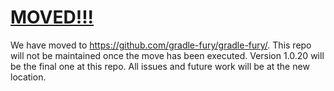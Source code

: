 # [MOVED!!!](https://github.com/gradle-fury/gradle-fury/)

We have moved to https://github.com/gradle-fury/gradle-fury/. This repo will not be maintained once
the move has been executed. Version 1.0.20 will be the final one at this repo. All issues and future
work will be at the new location.

